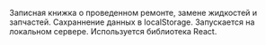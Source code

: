 Записная книжка о проведенном ремонте, замене жидкостей и запчастей. Cахраннение данных в localStorage. Запускается на локальном сервере. Используется библиотека React.
